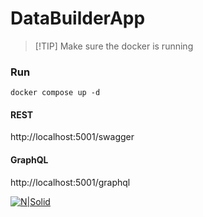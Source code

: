 # DataBuilderApp

> [!TIP] Make sure the docker is running


### Run
```docker
docker compose up -d
````
#### REST
http://localhost:5001/swagger

#### GraphQL
http://localhost:5001/graphql



[![N|Solid](http://dbamastery.com/wp-content/uploads/2018/08/if_linkedin_circle_color_107178.png)](https://www.linkedin.com/in/mr-monirul/)